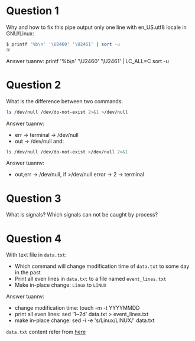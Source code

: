 # Question 1

Why and how to fix this pipe output only one line with en_US.utf8 locale in GNU/Linux:

```sh
$ printf '%b\n' '\U2460' '\U2461' | sort -u
①
```
Answer tuannv: printf '%b\n' '\U2460' '\U2461' | LC_ALL=C sort -u

# Question 2

What is the difference between two commands:

```sh
ls /dev/null /dev/do-not-exist 2>&1 >/dev/null
```
Answer tuannv:
+ err -> terminal -> /dev/null
+ out -> /dev/null
and:

```sh
ls /dev/null /dev/do-not-exist >/dev/null 2>&1
```
Answer tuannv: 
+ out,err -> /dev/null, if >/dev/null error -> 2 -> terminal

# Question 3

What is signals? Which signals can not be caught by process?

# Question 4

With text file in `data.txt`:

 - Which command will change modification time of `data.txt` to some day in the past
 - Print all even lines in `data.txt` to a file named `event_lines.txt`
 - Make in-place change: `Linux` to `LINUX`

Answer tuannv:
+ change modification time:     touch -m -t YYYYMMDD
+ print all even lines:         sed '1~2d' data.txt > event_lines.txt
+ make in-place change:         sed -i -e 's/Linux/LINUX/' data.txt

`data.txt` content refer from [here](https://en.wikipedia.org/wiki/Linux_distribution)

